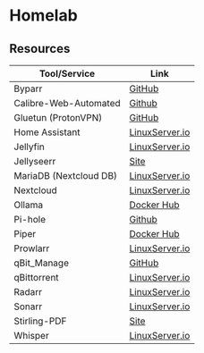 # Homelab

## Resources

| Tool/Service | Link |
|---|---|
| Byparr | [GitHub](https://github.com/ThePhaseless/Byparr) |
| Calibre-Web-Automated | [Github](https://github.com/crocodilestick/Calibre-Web-Automated) |
| Gluetun (ProtonVPN) | [GitHub](https://github.com/qdm12/gluetun-wiki/blob/main/setup/providers/protonvpn.md) |
| Home Assistant | [LinuxServer.io](https://docs.linuxserver.io/images/docker-homeassistant/) |
| Jellyfin | [LinuxServer.io](https://docs.linuxserver.io/images/docker-jellyfin/) |
| Jellyseerr | [Site](https://docs.jellyseerr.dev/getting-started/docker) |
| MariaDB (Nextcloud DB) | [LinuxServer.io](https://docs.linuxserver.io/images/docker-mariadb/) |
| Nextcloud | [LinuxServer.io](https://docs.linuxserver.io/images/docker-nextcloud/) |
| Ollama | [Docker Hub](https://hub.docker.com/r/ollama/ollama) |
| Pi-hole | [Github](https://github.com/pi-hole/docker-pi-hole) |
| Piper | [Docker Hub](https://hub.docker.com/r/rhasspy/wyoming-piper) |
| Prowlarr | [LinuxServer.io](https://docs.linuxserver.io/images/docker-prowlarr/) |
| qBit_Manage | [GitHub](https://github.com/StuffAnThings/qbit_manage/wiki/Docker-Installation) |
| qBittorrent | [LinuxServer.io](https://docs.linuxserver.io/images/docker-qbittorrent/) |
| Radarr | [LinuxServer.io](https://docs.linuxserver.io/images/docker-radarr/) |
| Sonarr | [LinuxServer.io](https://docs.linuxserver.io/images/docker-sonarr/) |
| Stirling-PDF | [Site](https://docs.stirlingpdf.com/Installation/Docker%20Install) |
| Whisper | [LinuxServer.io](https://docs.linuxserver.io/images/docker-faster-whisper/) |
